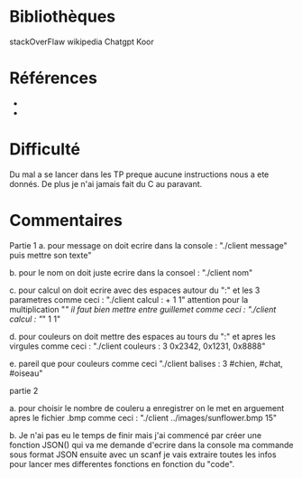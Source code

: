 # Bibliothèques
stackOverFlaw
wikipedia
Chatgpt
Koor

# Références
*
*

# Difficulté
Du mal a se lancer dans les TP preque aucune instructions nous a ete donnés. De plus je n'ai jamais fait du C au paravant.

# Commentaires
Partie 1
a.
pour message on doit ecrire dans la console : "./client message" puis mettre son texte"

b.
pour le nom on doit juste ecrire dans la consoel : "./client nom"

c.
pour calcul on doit ecrire avec des espaces autour du ":" et les 3 parametres comme ceci : "./client calcul : + 1 1"
attention pour la multiplication "*" il faut bien mettre entre guillemet comme ceci : "./client calcul : "*" 1 1"

d.
pour couleurs on doit mettre des espaces au tours du ":" et apres les virgules comme ceci : "./client couleurs : 3 0x2342, 0x1231, 0x8888"

e.
pareil que pour couleurs comme ceci "./client balises : 3 #chien, #chat, #oiseau"

partie 2

a.
pour choisir le nombre de couleru a enregistrer on le met en arguement apres le fichier .bmp comme ceci : "./client ../images/sunflower.bmp 15"

b.
Je n'ai pas eu le temps de finir mais j'ai commencé par créer une fonction JSON() qui va me demande d'ecrire dans la console ma commande sous format JSON ensuite avec un scanf je vais extraire toutes les infos pour lancer mes differentes fonctions en fonction du "code".


